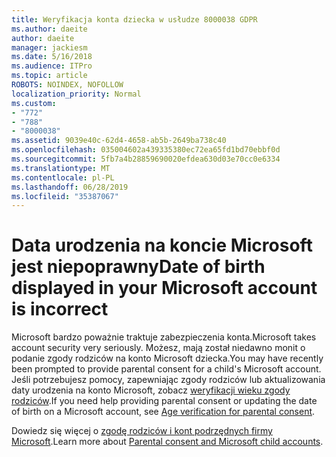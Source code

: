 ```yaml
---
title: Weryfikacja konta dziecka w usłudze 8000038 GDPR
ms.author: daeite
author: daeite
manager: jackiesm
ms.date: 5/16/2018
ms.audience: ITPro
ms.topic: article
ROBOTS: NOINDEX, NOFOLLOW
localization_priority: Normal
ms.custom:
- "772"
- "788"
- "8000038"
ms.assetid: 9039e40c-62d4-4658-ab5b-2649ba738c40
ms.openlocfilehash: 035004602a439335380ec72ea65fd1bd70ebbf0d
ms.sourcegitcommit: 5fb7a4b28859690020efdea630d03e70cc0e6334
ms.translationtype: MT
ms.contentlocale: pl-PL
ms.lasthandoff: 06/28/2019
ms.locfileid: "35387067"
---
```

# <a name="date-of-birth-displayed-in-your-microsoft-account-is-incorrect"></a><span data-ttu-id="073e7-102">Data urodzenia na koncie Microsoft jest niepoprawny</span><span class="sxs-lookup"><span data-stu-id="073e7-102">Date of birth displayed in your Microsoft account is incorrect</span></span>

<span data-ttu-id="073e7-103">Microsoft bardzo poważnie traktuje zabezpieczenia konta.</span><span class="sxs-lookup"><span data-stu-id="073e7-103">Microsoft takes account security very seriously.</span></span> <span data-ttu-id="073e7-104">Możesz, mają został niedawno monit o podanie zgody rodziców na konto Microsoft dziecka.</span><span class="sxs-lookup"><span data-stu-id="073e7-104">You may have recently been prompted to provide parental consent for a child's Microsoft account.</span></span> <span data-ttu-id="073e7-105">Jeśli potrzebujesz pomocy, zapewniając zgody rodziców lub aktualizowania daty urodzenia na konto Microsoft, zobacz [weryfikacji wieku zgody rodziców](https://go.microsoft.com/fwlink/p/?linkid=874364).</span><span class="sxs-lookup"><span data-stu-id="073e7-105">If you need help providing parental consent or updating the date of birth on a Microsoft account, see [Age verification for parental consent](https://go.microsoft.com/fwlink/p/?linkid=874364).</span></span>
  
<span data-ttu-id="073e7-106">Dowiedz się więcej o [zgodę rodziców i kont podrzędnych firmy Microsoft](https://go.microsoft.com/fwlink/p/?linkid=874365).</span><span class="sxs-lookup"><span data-stu-id="073e7-106">Learn more about [Parental consent and Microsoft child accounts](https://go.microsoft.com/fwlink/p/?linkid=874365).</span></span>
  